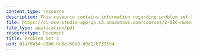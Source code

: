 ```yaml
---
content_type: resource
description: This resource contains information regarding problem set 3.
file: https://ol-ocw-studio-app-qa.s3.amazonaws.com/courses/2-086-numerical-computation-for-mechanical-engineers-fall-2012/01a78b34e5b6be5e50e8d9d12b7375d4_MIT2_086F12_pset3.pdf
file_type: application/pdf
resourcetype: Document
title: Problem Set 3
uid: 01a78b34-e5b6-be5e-50e8-d9d12b7375d4
---
```

